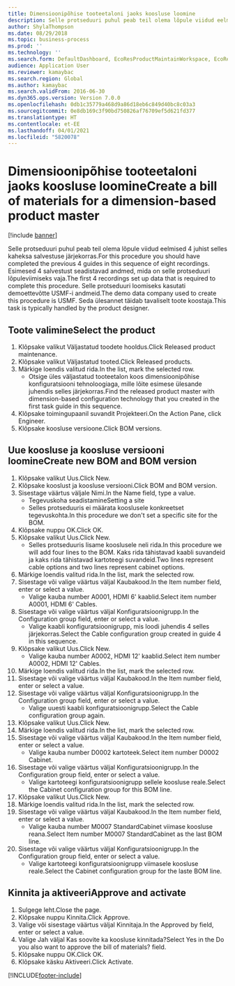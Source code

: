 ```yaml
---
title: Dimensioonipõhise tooteetaloni jaoks koosluse loomine
description: Selle protseduuri puhul peab teil olema lõpule viidud eelmised 4 juhist selles kaheksa salvestuse järjekorras.
author: ShylaThompson
ms.date: 08/29/2018
ms.topic: business-process
ms.prod: ''
ms.technology: ''
ms.search.form: DefaultDashboard, EcoResProductMaintainWorkspace, EcoResProductOpenCasesFormPart, EcoResProductDetailsExtended, BOMConsistOf, BOMTable, InventItemIdLookupSimple, HcmWorkerLookUp
audience: Application User
ms.reviewer: kamaybac
ms.search.region: Global
ms.author: kamaybac
ms.search.validFrom: 2016-06-30
ms.dyn365.ops.version: Version 7.0.0
ms.openlocfilehash: 0db1c35779a468d9a86d18eb6c849d40bc8c03a3
ms.sourcegitcommit: 0e8db169c3f90bd750826af76709ef5d621fd377
ms.translationtype: HT
ms.contentlocale: et-EE
ms.lasthandoff: 04/01/2021
ms.locfileid: "5820078"
---
```

# <a name="create-a-bill-of-materials-for-a-dimension-based-product-master"></a><span data-ttu-id="e837e-103">Dimensioonipõhise tooteetaloni jaoks koosluse loomine</span><span class="sxs-lookup"><span data-stu-id="e837e-103">Create a bill of materials for a dimension-based product master</span></span>

[!include [banner](../../includes/banner.md)]

<span data-ttu-id="e837e-104">Selle protseduuri puhul peab teil olema lõpule viidud eelmised 4 juhist selles kaheksa salvestuse järjekorras.</span><span class="sxs-lookup"><span data-stu-id="e837e-104">For this procedure you should have completed the previous 4 guides in this sequence of eight recordings.</span></span> <span data-ttu-id="e837e-105">Esimesed 4 salvestust seadistavad andmed, mida on selle protseduuri lõpuleviimiseks vaja.</span><span class="sxs-lookup"><span data-stu-id="e837e-105">The first 4 recordings set up data that is required to complete this procedure.</span></span> <span data-ttu-id="e837e-106">Selle protseduuri loomiseks kasutati demoettevõtte USMF-i andmeid.</span><span class="sxs-lookup"><span data-stu-id="e837e-106">The demo data company used to create this procedure is USMF.</span></span> <span data-ttu-id="e837e-107">Seda ülesannet täidab tavaliselt toote koostaja.</span><span class="sxs-lookup"><span data-stu-id="e837e-107">This task is typically handled by the product designer.</span></span>


## <a name="select-the-product"></a><span data-ttu-id="e837e-108">Toote valimine</span><span class="sxs-lookup"><span data-stu-id="e837e-108">Select the product</span></span>
1. <span data-ttu-id="e837e-109">Klõpsake valikut Väljastatud toodete hooldus.</span><span class="sxs-lookup"><span data-stu-id="e837e-109">Click Released product maintenance.</span></span>
2. <span data-ttu-id="e837e-110">Klõpsake valikut Väljastatud tooted.</span><span class="sxs-lookup"><span data-stu-id="e837e-110">Click Released products.</span></span>
3. <span data-ttu-id="e837e-111">Märkige loendis valitud rida.</span><span class="sxs-lookup"><span data-stu-id="e837e-111">In the list, mark the selected row.</span></span>
    * <span data-ttu-id="e837e-112">Otsige üles väljastatud tooteetalon koos dimensioonipõhise konfiguratsiooni tehnoloogiaga, mille lõite esimese ülesande juhendis selles järjekorras.</span><span class="sxs-lookup"><span data-stu-id="e837e-112">Find the released product master with dimension-based configuration technology that you created in the first task guide in this sequence.</span></span>  
4. <span data-ttu-id="e837e-113">Klõpsake toimingupaanil suvandit Projekteeri.</span><span class="sxs-lookup"><span data-stu-id="e837e-113">On the Action Pane, click Engineer.</span></span>
5. <span data-ttu-id="e837e-114">Klõpsake koosluse versioone.</span><span class="sxs-lookup"><span data-stu-id="e837e-114">Click BOM versions.</span></span>

## <a name="create-new-bom-and-bom-version"></a><span data-ttu-id="e837e-115">Uue koosluse ja koosluse versiooni loomine</span><span class="sxs-lookup"><span data-stu-id="e837e-115">Create new BOM and BOM version</span></span>
1. <span data-ttu-id="e837e-116">Klõpsake valikut Uus.</span><span class="sxs-lookup"><span data-stu-id="e837e-116">Click New.</span></span>
2. <span data-ttu-id="e837e-117">Klõpsake kooslust ja koosluse versiooni.</span><span class="sxs-lookup"><span data-stu-id="e837e-117">Click BOM and BOM version.</span></span>
3. <span data-ttu-id="e837e-118">Sisestage väärtus väljale Nimi.</span><span class="sxs-lookup"><span data-stu-id="e837e-118">In the Name field, type a value.</span></span>
    * <span data-ttu-id="e837e-119">Tegevuskoha seadistamine</span><span class="sxs-lookup"><span data-stu-id="e837e-119">Setting a site</span></span>  
    * <span data-ttu-id="e837e-120">Selles protseduuris ei määrata kooslusele konkreetset tegevuskohta.</span><span class="sxs-lookup"><span data-stu-id="e837e-120">In this procedure we don't set a specific site for the BOM.</span></span>  
4. <span data-ttu-id="e837e-121">Klõpsake nuppu OK.</span><span class="sxs-lookup"><span data-stu-id="e837e-121">Click OK.</span></span>
5. <span data-ttu-id="e837e-122">Klõpsake valikut Uus.</span><span class="sxs-lookup"><span data-stu-id="e837e-122">Click New.</span></span>
    * <span data-ttu-id="e837e-123">Selles protseduuris lisame kooslusele neli rida.</span><span class="sxs-lookup"><span data-stu-id="e837e-123">In this procedure we will add four lines to the BOM.</span></span> <span data-ttu-id="e837e-124">Kaks rida tähistavad kaabli suvandeid ja kaks rida tähistavad kartoteegi suvandeid.</span><span class="sxs-lookup"><span data-stu-id="e837e-124">Two lines represent cable options and two lines represent cabinet options.</span></span>  
6. <span data-ttu-id="e837e-125">Märkige loendis valitud rida.</span><span class="sxs-lookup"><span data-stu-id="e837e-125">In the list, mark the selected row.</span></span>
7. <span data-ttu-id="e837e-126">Sisestage või valige väärtus väljal Kaubakood.</span><span class="sxs-lookup"><span data-stu-id="e837e-126">In the Item number field, enter or select a value.</span></span>
    * <span data-ttu-id="e837e-127">Valige kauba number A0001, HDMI 6' kaablid.</span><span class="sxs-lookup"><span data-stu-id="e837e-127">Select item number A0001, HDMI 6' Cables.</span></span>  
8. <span data-ttu-id="e837e-128">Sisestage või valige väärtus väljal Konfiguratsioonigrupp.</span><span class="sxs-lookup"><span data-stu-id="e837e-128">In the Configuration group field, enter or select a value.</span></span>
    * <span data-ttu-id="e837e-129">Valige kaabli konfiguratsioonigrupp, mis loodi juhendis 4 selles järjekorras.</span><span class="sxs-lookup"><span data-stu-id="e837e-129">Select the Cable configuration group created in guide 4 in this sequence.</span></span>  
9. <span data-ttu-id="e837e-130">Klõpsake valikut Uus.</span><span class="sxs-lookup"><span data-stu-id="e837e-130">Click New.</span></span>
    * <span data-ttu-id="e837e-131">Valige kauba number A0002, HDMI 12' kaablid.</span><span class="sxs-lookup"><span data-stu-id="e837e-131">Select item number A0002, HDMI 12' Cables.</span></span>  
10. <span data-ttu-id="e837e-132">Märkige loendis valitud rida.</span><span class="sxs-lookup"><span data-stu-id="e837e-132">In the list, mark the selected row.</span></span>
11. <span data-ttu-id="e837e-133">Sisestage või valige väärtus väljal Kaubakood.</span><span class="sxs-lookup"><span data-stu-id="e837e-133">In the Item number field, enter or select a value.</span></span>
12. <span data-ttu-id="e837e-134">Sisestage või valige väärtus väljal Konfiguratsioonigrupp.</span><span class="sxs-lookup"><span data-stu-id="e837e-134">In the Configuration group field, enter or select a value.</span></span>
    * <span data-ttu-id="e837e-135">Valige uuesti kaabli konfiguratsioonigrupp.</span><span class="sxs-lookup"><span data-stu-id="e837e-135">Select the Cable configuration group again.</span></span>  
13. <span data-ttu-id="e837e-136">Klõpsake valikut Uus.</span><span class="sxs-lookup"><span data-stu-id="e837e-136">Click New.</span></span>
14. <span data-ttu-id="e837e-137">Märkige loendis valitud rida.</span><span class="sxs-lookup"><span data-stu-id="e837e-137">In the list, mark the selected row.</span></span>
15. <span data-ttu-id="e837e-138">Sisestage või valige väärtus väljal Kaubakood.</span><span class="sxs-lookup"><span data-stu-id="e837e-138">In the Item number field, enter or select a value.</span></span>
    * <span data-ttu-id="e837e-139">Valige kauba number D0002 kartoteek.</span><span class="sxs-lookup"><span data-stu-id="e837e-139">Select item number D0002 Cabinet.</span></span>  
16. <span data-ttu-id="e837e-140">Sisestage või valige väärtus väljal Konfiguratsioonigrupp.</span><span class="sxs-lookup"><span data-stu-id="e837e-140">In the Configuration group field, enter or select a value.</span></span>
    * <span data-ttu-id="e837e-141">Valige kartoteegi konfiguratsioonigrupp sellele koosluse reale.</span><span class="sxs-lookup"><span data-stu-id="e837e-141">Select the Cabinet configuration group for this BOM line.</span></span>  
17. <span data-ttu-id="e837e-142">Klõpsake valikut Uus.</span><span class="sxs-lookup"><span data-stu-id="e837e-142">Click New.</span></span>
18. <span data-ttu-id="e837e-143">Märkige loendis valitud rida.</span><span class="sxs-lookup"><span data-stu-id="e837e-143">In the list, mark the selected row.</span></span>
19. <span data-ttu-id="e837e-144">Sisestage või valige väärtus väljal Kaubakood.</span><span class="sxs-lookup"><span data-stu-id="e837e-144">In the Item number field, enter or select a value.</span></span>
    * <span data-ttu-id="e837e-145">Valige kauba number M0007 StandardCabinet viimase koosluse reana.</span><span class="sxs-lookup"><span data-stu-id="e837e-145">Select Item number M0007 StandardCabinet as the last BOM line.</span></span>  
20. <span data-ttu-id="e837e-146">Sisestage või valige väärtus väljal Konfiguratsioonigrupp.</span><span class="sxs-lookup"><span data-stu-id="e837e-146">In the Configuration group field, enter or select a value.</span></span>
    * <span data-ttu-id="e837e-147">Valige kartoteegi konfiguratsioonigrupp viimasele koosluse reale.</span><span class="sxs-lookup"><span data-stu-id="e837e-147">Select the Cabinet configuration group for the laste BOM line.</span></span>  

## <a name="approve-and-activate"></a><span data-ttu-id="e837e-148">Kinnita ja aktiveeri</span><span class="sxs-lookup"><span data-stu-id="e837e-148">Approve and activate</span></span>
1. <span data-ttu-id="e837e-149">Sulgege leht.</span><span class="sxs-lookup"><span data-stu-id="e837e-149">Close the page.</span></span>
2. <span data-ttu-id="e837e-150">Klõpsake nuppu Kinnita.</span><span class="sxs-lookup"><span data-stu-id="e837e-150">Click Approve.</span></span>
3. <span data-ttu-id="e837e-151">Valige või sisestage väärtus väljal Kinnitaja.</span><span class="sxs-lookup"><span data-stu-id="e837e-151">In the Approved by field, enter or select a value.</span></span>
4. <span data-ttu-id="e837e-152">Valige Jah väljal Kas soovite ka koosluse kinnitada?</span><span class="sxs-lookup"><span data-stu-id="e837e-152">Select Yes in the Do you also want to approve the bill of materials? field.</span></span>
5. <span data-ttu-id="e837e-153">Klõpsake nuppu OK.</span><span class="sxs-lookup"><span data-stu-id="e837e-153">Click OK.</span></span>
6. <span data-ttu-id="e837e-154">Klõpsake käsku Aktiveeri.</span><span class="sxs-lookup"><span data-stu-id="e837e-154">Click Activate.</span></span>



[!INCLUDE[footer-include](../../../includes/footer-banner.md)]